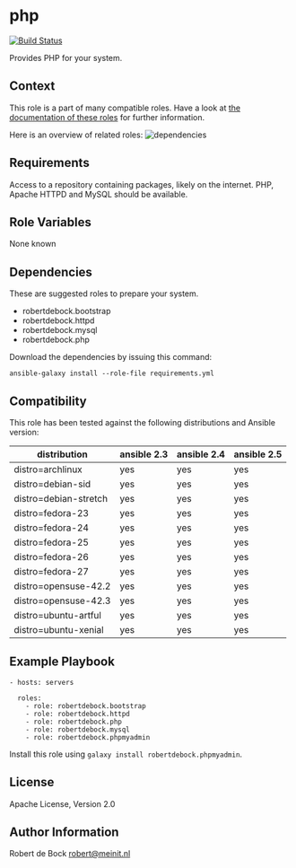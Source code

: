 php
=========

[![Build Status](https://travis-ci.org/robertdebock/ansible-role-php.svg?branch=master)](https://travis-ci.org/robertdebock/ansible-role-php)

Provides PHP for your system.

Context
--------
This role is a part of many compatible roles. Have a look at [the documentation of these roles](https://robertdebock.nl/) for further information.

Here is an overview of related roles:
![dependencies](https://raw.githubusercontent.com/robertdebock/robertdebock.github.io/artifacts/phpmyadmin.png "Dependency")

Requirements
------------

Access to a repository containing packages, likely on the internet. PHP, Apache HTTPD and MySQL should be available.

Role Variables
--------------

None known

Dependencies
------------

These are suggested roles to prepare your system.

- robertdebock.bootstrap
- robertdebock.httpd
- robertdebock.mysql
- robertdebock.php

Download the dependencies by issuing this command:
```
ansible-galaxy install --role-file requirements.yml
```

Compatibility
-------------

This role has been tested against the following distributions and Ansible version:

|distribution|ansible 2.3|ansible 2.4|ansible 2.5|
|------------|-----------|-----------|-----------|
|distro=archlinux|yes|yes|yes|
|distro=debian-sid|yes|yes|yes|
|distro=debian-stretch|yes|yes|yes|
|distro=fedora-23|yes|yes|yes|
|distro=fedora-24|yes|yes|yes|
|distro=fedora-25|yes|yes|yes|
|distro=fedora-26|yes|yes|yes|
|distro=fedora-27|yes|yes|yes|
|distro=opensuse-42.2|yes|yes|yes|
|distro=opensuse-42.3|yes|yes|yes|
|distro=ubuntu-artful|yes|yes|yes|
|distro=ubuntu-xenial|yes|yes|yes|

Example Playbook
----------------

```
- hosts: servers

  roles:
    - role: robertdebock.bootstrap
    - role: robertdebock.httpd
    - role: robertdebock.php
    - role: robertdebock.mysql
    - role: robertdebock.phpmyadmin
```

Install this role using `galaxy install robertdebock.phpmyadmin`.

License
-------

Apache License, Version 2.0

Author Information
------------------

Robert de Bock <robert@meinit.nl>
